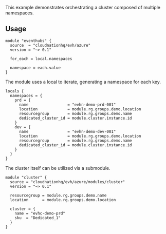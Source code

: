 This example demonstrates orchestrating a cluster composed of multiple namespaces.

## Usage

```hcl
module "eventhubs" {
  source  = "cloudnationhq/evh/azure"
  version = "~> 0.1"

  for_each = local.namespaces

  namespace = each.value
}
```

The module uses a local to iterate, generating a namespace for each key.

```hcl
locals {
  namespaces = {
    prd = {
      name                 = "evhn-demo-prd-001"
      location             = module.rg.groups.demo.location
      resourcegroup        = module.rg.groups.demo.name
      dedicated_cluster_id = module.cluster.instance.id
    }
    dev = {
      name                 = "evhn-demo-dev-001"
      location             = module.rg.groups.demo.location
      resourcegroup        = module.rg.groups.demo.name
      dedicated_cluster_id = module.cluster.instance.id
    }
  }
}
```

The cluster itself can be utilized via a submodule.

```hcl
module "cluster" {
  source = "cloudnationhq/evh/azure/modules/cluster"
  version = "~> 0.1"

  resourcegroup = module.rg.groups.demo.name
  location      = module.rg.groups.demo.location

  cluster = {
    name = "evhc-demo-prd"
    sku  = "Dedicated_1"
  }
}
```
